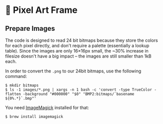 # 👾 Pixel Art Frame


## Prepare Images

The code is designed to read 24 bit bitmaps because they store the colors for each pixel directly, and don't require a palette (essentially a lookup table). Since the images are only 16×16px small, the ~30% increase in filesize doesn't have a big impact – the images are still smaller than 1kB each.

In order to convert the `.png` to our 24bit bitmaps, use the following command:

	$ mkdir bitmaps
	$ ls -1 images/*.png | xargs -n 1 bash -c 'convert -type TrueColor -flatten -background "#000000" "$0" "BMP2:bitmaps/`basename ${0%.*}`.bmp"'
	
You need [ImageMagick](https://imagemagick.org/) installed for that:

	$ brew install imagemagick
